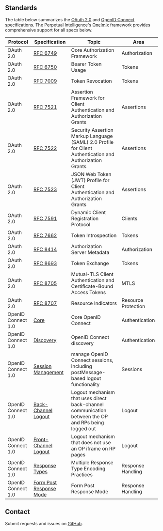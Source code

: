 ## Standards
The table below summarizes the [OAuth 2.0](https://oauth.net/2/) and [OpenID Connect](https://openid.net/developers/specs/) specifications. The Perpetual Intelligence's [OneImlx](http://localhost:8080/articles/oneimlx.html) framework provides comprehensive support for all specs below.

| Protocol |  Specification | Topic | Area |
|----------|-----------------|------|----------|
| OAuth 2.0 | [RFC 6749](https://datatracker.ietf.org/doc/html/rfc6749) | Core Authorization Framework | Authorization |
| OAuth 2.0 | [RFC 6750](https://datatracker.ietf.org/doc/html/rfc6750) | Bearer Token Usage | Tokens |
| OAuth 2.0 | [RFC 7009](https://datatracker.ietf.org/doc/html/rfc7009) | Token Revocation | Tokens |
| OAuth 2.0 | [RFC 7521](https://datatracker.ietf.org/doc/html/rfc7521) | Assertion Framework for Client Authentication and Authorization Grants | Assertions |
| OAuth 2.0 | [RFC 7522](https://datatracker.ietf.org/doc/html/rfc7522) | Security Assertion Markup Language (SAML) 2.0 Profile for Client Authentication and Authorization Grants | Assertions |
| OAuth 2.0 | [RFC 7523](https://datatracker.ietf.org/doc/html/rfc7523) | JSON Web Token (JWT) Profile for Client Authentication and Authorization Grants | Assertions |
| OAuth 2.0 | [RFC 7591](https://datatracker.ietf.org/doc/html/rfc7591) | Dynamic Client Registration Protocol | Clients |
| OAuth 2.0 | [RFC 7662](https://datatracker.ietf.org/doc/html/rfc7662) | Token Introspection | Tokens |
| OAuth 2.0 | [RFC 8414](https://www.rfc-editor.org/info/rfc8414) | Authorization Server Metadata | Authorization |
| OAuth 2.0 | [RFC 8693](https://www.rfc-editor.org/info/rfc8693) | Token Exchange | Tokens |
| OAuth 2.0 | [RFC 8705](https://www.rfc-editor.org/info/rfc8705) | Mutual-TLS Client Authentication and Certificate-Bound  Access Tokens | MTLS |
| OAuth 2.0 | [RFC 8707](https://www.rfc-editor.org/info/rfc8707) | Resource Indicators | Resource Protection |
| OpenID Connect 1.0 | [Core](https://openid.net/specs/openid-connect-core-1_0.html) | Core OpenID Connect  | Authentication |
| OpenID Connect 1.0 | [Discovery](https://openid.net/specs/openid-connect-discovery-1_0.html) | OpenID Connect discovery  | Authentication |
| OpenID Connect 1.0 | [Session Management](https://openid.net/specs/openid-connect-discovery-1_0.html) | manage OpenID Connect sessions, including postMessage-based logout functionality  | Sessions |
| OpenID Connect 1.0 | [Back-Channel Logout](https://openid.net/specs/openid-connect-backchannel-1_0.html) | Logout mechanism that uses direct back-channel communication between the OP and RPs being logged out  | Logout |
| OpenID Connect 1.0 | [Front-Channel Logout](https://openid.net/specs/openid-connect-frontchannel-1_0.html) | Logout mechanism that does not use an OP iframe on RP pages  | Logout |
| OpenID Connect 1.0 | [Response Types](https://openid.net/specs/oauth-v2-multiple-response-types-1_0.html) | Multiple Response Type Encoding Practices  | Response Handling |
| OpenID Connect 1.0 | [Form Post Response Mode](https://openid.net/specs/oauth-v2-form-post-response-mode-1_0.html) | Form Post Response Mode  | Response Handling |

## Contact
Submit requests and issues on [GitHub](https://github.com/perpetualintelligence/docs/issues).

